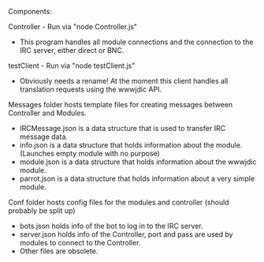 Components:

Controller - Run via "node Controller.js"
- This program handles all module connections and the connection to the IRC server, either direct or BNC.

testClient - Run via "node testClient.js"
- Obviously needs a rename! At the moment this client handles all translation requests using the wwwjdic API.

Messages folder hosts template files for creating messages between Controller and Modules.
- IRCMessage.json is a data structure that is used to transfer IRC message data.
- info.json is a data structure that holds information about the module. (Launches empty module with no purpose)
- module.json is a data structure that holds information about the wwwjdic module.
- parrot.json is a data structure that holds information about a very simple module.

Conf folder hosts config files for the modules and controller (should probably be split up)
- bots.json holds info of the bot to log in to the IRC server.
- server.json holds info of the Controller, port and pass are used by modules to connect to the Controller.
- Other files are obsolete.
